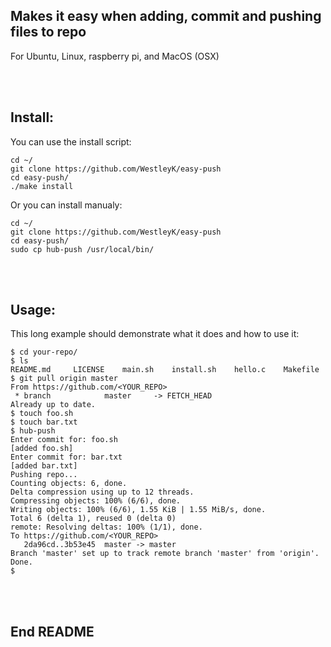 ## Makes it easy when adding, commit and pushing files to repo

For Ubuntu, Linux, raspberry pi, and MacOS (OSX) <br>

<br>
<br>

## Install:

You can use the install script:

```
cd ~/
git clone https://github.com/WestleyK/easy-push
cd easy-push/
./make install
```

Or you can install manualy:

```
cd ~/
git clone https://github.com/WestleyK/easy-push
cd easy-push/
sudo cp hub-push /usr/local/bin/
```

<br>
<br>

## Usage:

This long example should demonstrate what it does and how to use it:

```
$ cd your-repo/
$ ls
README.md     LICENSE    main.sh    install.sh    hello.c    Makefile
$ git pull origin master
From https://github.com/<YOUR_REPO>
 * branch            master     -> FETCH_HEAD
Already up to date.
$ touch foo.sh
$ touch bar.txt
$ hub-push
Enter commit for: foo.sh
[added foo.sh]
Enter commit for: bar.txt
[added bar.txt]
Pushing repo...
Counting objects: 6, done.
Delta compression using up to 12 threads.
Compressing objects: 100% (6/6), done.
Writing objects: 100% (6/6), 1.55 KiB | 1.55 MiB/s, done.
Total 6 (delta 1), reused 0 (delta 0)
remote: Resolving deltas: 100% (1/1), done.
To https://github.com/<YOUR_REPO>
   2da96cd..3b53e45  master -> master
Branch 'master' set up to track remote branch 'master' from 'origin'.
Done.
$
```






<br>
<br>

## End README

<br>
<br>



